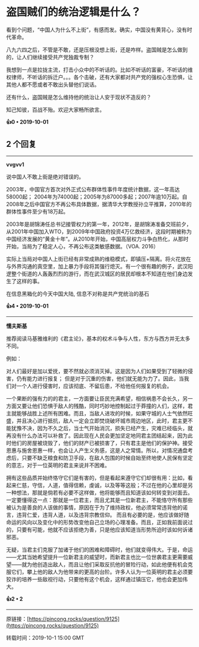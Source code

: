 # 盗国贼们的统治逻辑是什么？ 

看到个问题，“中国人为什么不上街”，有感而发。确实，中国没有黄背心，没有时代革命。

八九六四之后，不管是不敢，还是压根没想上街，还是咋样。盗国贼是怎么做到的，让人们继续接受共产党独裁专制？

我想到一点是拉拢主流，打击小众中的不听话的。比如不听话的富豪，不听话的维权律师，不听话的拆迁户。。。各个击破，还有大家都对共产党的强权心生恐惧，让其他人都不愿或者不敢出头替他们说话。

还有什么，盗国贼是怎么维持他的统治让人安于现状不造反的？

知己知彼，百战不殆。欢迎大家畅所欲言。 

**👍0 • 2019-10-01**

## 2 个回复

---
**vvgvv1**

说中国人不敢上街是绝对错误的。

2003年，中国官方首次对外正式公布群体性事件年度统计数据，这一年高达58000起； 2004年为74000起；2005年为87000多起；2007年逾10万起。自2008年之后中国官方不再公布具体数据，据清华大学教授孙立平推算，2010年的群体性事件至少有18万起。

2003年是胡锦涛任总书记接管权力的第一年，2012年，是胡锦涛准备交班前夕，从2001年中国加入WTO，到2009年中国政府投资4万亿救经济，这段时期被称为中国经济发展的“黄金十年”。从2010年开始，中国高层权力斗争白热化，从那时开始，当局为了稳定人心，不再公布这类敏感数据。（VOA. 2016）

实际上当局对中国人上街已经有非常成熟的维稳模式，即镇压+隔离。将火花放在与外界沟通的真空里，加上暴力手段将其强行熄灭。有一个很有趣的例子，武汉阳逻整个街道的人轰轰烈烈的游行，而在武汉城区的居民却根本不知道在他们身边发生了这样的事。

在信息黑箱化的今天中国大陆, 信息不对称是共产党统治的基石 

**👍4 • 2019-10-01**

---
**懦夫斯基**

推荐阅读马基雅维利的《君主论》，基本的权术斗争与人性，东方与西方并无太多不同。

例如：

对人们最好是加以爱抚，要不然就必须消灭掉。这是因为人们如果受到了轻微的侵害，仍有能力进行报复； 但是对于沉重的伤害，他们就无能为力了。因此，当我们对一个人进行侵害时，应该彻底、不留后患，不给他任何报复的机会。

一个果断的强有力的的君主，一方面要让臣民充满希望，相信祸患不会长久，另一方面又要让他们恐惧于敌人的残酷，同时巧妙地控制起过于莽撞的人们，这样，君主就能够战胜上述所有困难。而且，当敌人进攻的时候，如果守城的人士气依然旺盛，并且决心进行抵抗，敌人一定会立即焚烧破坏城市周边地区，此时，君主更不能犹豫不决，因为不久之后，当士气开始消沉，损失已经产生，灾难已经临头，就再没有什么办法可以补救了。因此现在人民会更加坚定地同君主团结起来，因为此时他们的房屋被烧毁了，他们的财产已被损害了，只有君主是他们的保护神。接受恩惠与施舍恩惠一样，也会让人产生义务感，这是人之常情。所以，对情况通盘考虑后，只要不缺乏粮食和防卫手段，在敌人包围的时候自始至终地使人民保有坚定的意志，对于一位英明的君主来说并不困难。

拥有这些品质并始终恪守它们是有害的，但是看起来遵守它们却很有用：比如，看起来仁慈，守信，人道，值得信赖，虔诚，以及等等这般；不过在他的心里却是另一种想法，那就是倘若有必要不这样做，他将能够而且知道该如何转变到对面去。一定要懂得这一点：那就是一位君主，而且尤其是一位新君主，不能恪守所有那些被认为是善良的人该做的事情，原因在于为了维持政权，他必须常常违背他的诺言，违背仁爱，违背人道，以及违背宗教信仰。 而且有必要的是，他应该做好随命运的风向以及变化中的形势改变他自己立场的心理准备。而且，正如我前面说过的，只要有可能，他就不应该拒绝为善，只是他应该知道当形势所迫时该如何诉诸邪恶。

无疑，当君主们克服了加诸于他们的困难和障碍时，他们就变得伟大。于是，命运——尤其当她希望提升一位新君主的威望时，而新君主也比一位世袭君主更需要威望——就为他创造出敌人，而且让他们采取反抗他的冒险行动，如此他便有机会克服它们，攀上他的敌人为他带来的更高的台阶。许多人认为一位英明的君主必须要狡诈的培养一些敌视行动，只要他有这个机会，这样通过镇压它，他也会更加伟大。 

**👍2 • 2**

---
原链接：[https://pincong.rocks/question/9125](https://pincong.rocks/question/9125)

转载时间：2019-10-1 15:00 GMT